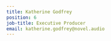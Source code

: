 ```yaml
---
title: Katherine Godfrey
position: 6
job-title: Executive Producer
email: katherine.godfrey@novel.audio
---
```



